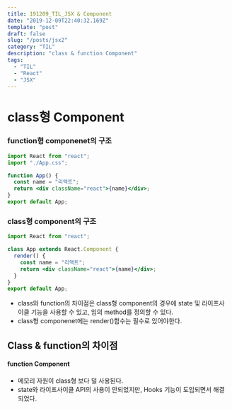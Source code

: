 ```yaml
---
title: 191209_TIL_JSX & Component
date: "2019-12-09T22:40:32.169Z"
template: "post"
draft: false
slug: "/posts/jsx2"
category: "TIL"
description: "class & function Component"
tags:
  - "TIL"
  - "React"
  - "JSX"
---
```


# class형 Component

### function형 componenet의 구조

```jsx
import React from "react";
import "./App.css";

function App() {
  const name = "리액트";
  return <div className="react">{name}</div>;
}
export default App;
```

### class형 component의 구조

```jsx
import React from "react";

class App extends React.Component {
  render() {
    const name = "리액트";
    return <div className="react">{name}</div>;
  }
}
export default App;
```

- class와 function의 차이점은 class형 component의 경우에 state 및 라이프사이클 기능을 사용할 수 있고, 임의 method를 정의할 수 있다.
- class형 componenet에는 render()함수는 필수로 있어야한다.

## Class & function의 차이점

#### function Component

- 메모리 자원이 class형 보다 덜 사용된다.
- state와 라이프사이클 API의 사용이 안되었지만, Hooks 기능이 도입되면서 해결되었다.
